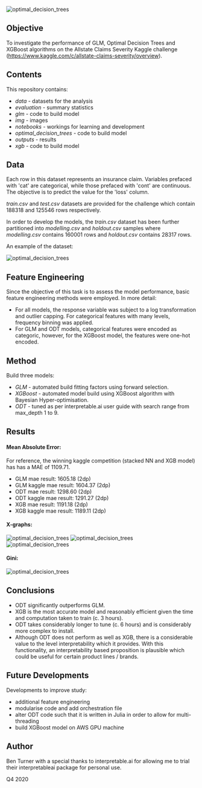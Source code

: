 ![optimal_decision_trees](img/odt.png)

## Objective

To investigate the performance of GLM, Optimal Decision Trees and XGBoost algorithms on the Allstate Claims Severity Kaggle challenge (https://www.kaggle.com/c/allstate-claims-severity/overview).

## Contents

This repository contains:

- *data* - datasets for the analysis
- *evaluation* - summary statistics
- *glm* - code to build model
- *img* - images
- *notebooks* - workings for learning and development
- *optimal_decision_trees* - code to build model
- *outputs* - results
- *xgb* - code to build model

## Data

Each row in this dataset represents an insurance claim. Variables prefaced with 'cat' are categorical, while those prefaced with 'cont' are continuous. The objective is to predict the value for the 'loss' column. <br>

*train.csv* and *test.csv* datasets are provided for the challenge which contain 188318 and 125546 rows respectively. <br>

In order to develop the models, the *train.csv* dataset has been further partitioned into *modelling.csv* and *holdout.csv* samples where *modelling.csv* contains 160001 rows and *holdout.csv* contains 28317 rows.

An example of the dataset:

![optimal_decision_trees](img/data_preview.png)

## Feature Engineering

Since the objective of this task is to assess the model performance, basic feature engineering methods were employed. In more detail:

- For all models, the response variable was subject to a log transformation and outlier capping. For categorical features with many levels, frequency binning was applied.
- For GLM and ODT models, categorical features were encoded as categoric, however, for the XGBoost model, the features were one-hot encoded.

## Method

Build three models:

- *GLM* - automated build fitting factors using forward selection.
- *XGBoost* - automated model build using XGBoost algorithm with Bayesian Hyper-optimisation.
- *ODT* - tuned as per interpretable.ai user guide with search range from max_depth 1 to 9.

## Results

#### Mean Absolute Error:
For reference, the winning kaggle competition (stacked NN and XGB model) has has a MAE of 1109.71.

- GLM mae result:  1605.18 (2dp)
- GLM kaggle mae result: 1604.37 (2dp)
- ODT mae result:  1298.60 (2dp)
- ODT kaggle mae result: 1291.27 (2dp)
- XGB mae result:  1191.18 (2dp)
- XGB kaggle mae result: 1189.11 (2dp)

#### X-graphs:

![optimal_decision_trees](img/glm_xgb.png)
![optimal_decision_trees](img/glm_odt.png)
![optimal_decision_trees](img/odt_xgb.png)

#### Gini:

![optimal_decision_trees](img/gini.png)

## Conclusions

- ODT significantly outperforms GLM.
- XGB is the most accurate model and reasonably efficient given the time and computation taken to train (c. 3 hours).
- ODT takes considerably longer to tune (c. 6 hours) and is considerably more complex to install.
- Although ODT does not perform as well as XGB, there is a considerable value to the level interpretability which it provides. With this functionality, an interpretability based proposition is plausible which could be useful for certain product lines / brands.

## Future Developments

Developments to improve study:

- additional feature engineering
- modularise code and add orchestration file
- alter ODT code such that it is written in Julia in order to allow for multi-threading
- build XGBoost model on AWS GPU machine

## Author
Ben Turner with a special thanks to interpretable.ai for allowing me to trial their interpretableai package for personal use. <br>

Q4 2020